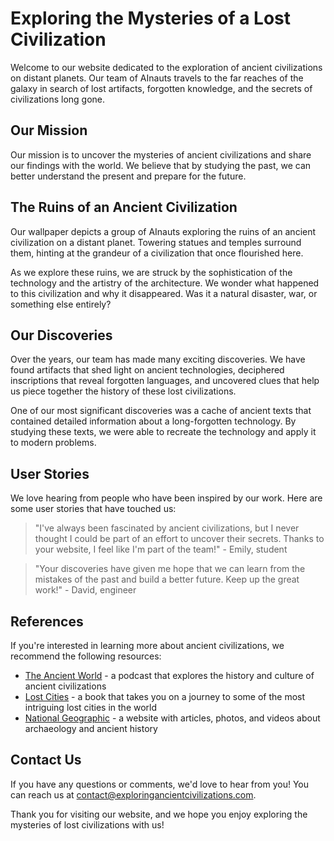 <!--
Write me content for website with wallpaper which alt text is:

"A group of AInauts exploring the ruins of an ancient civilization on a distant planet, with towering statues and temples all around them."

The name/title of the page should not be 1:1 copy of the alt text but rather a real content of the website which is using this wallpaper.

- Use markdown format
- Start with the heading
- The content should look like a real website
- Include real sections like references, contact, user stories, etc. use things relevant to the page purpose.
- Feel free to use structure like headings, bullets, numbering, blockquotes, paragraphs, horizontal lines, etc.
- You can use formatting like bold or _italic_
- You can include UTF-8 emojis
- Links should be only #hash anchors (and you can refer to the document itself)
- Do not include images
-->

<!--font:Montserrat-->

# Exploring the Mysteries of a Lost Civilization

Welcome to our website dedicated to the exploration of ancient civilizations on distant planets. Our team of AInauts travels to the far reaches of the galaxy in search of lost artifacts, forgotten knowledge, and the secrets of civilizations long gone.

## Our Mission

Our mission is to uncover the mysteries of ancient civilizations and share our findings with the world. We believe that by studying the past, we can better understand the present and prepare for the future.

## The Ruins of an Ancient Civilization

Our wallpaper depicts a group of AInauts exploring the ruins of an ancient civilization on a distant planet. Towering statues and temples surround them, hinting at the grandeur of a civilization that once flourished here.

As we explore these ruins, we are struck by the sophistication of the technology and the artistry of the architecture. We wonder what happened to this civilization and why it disappeared. Was it a natural disaster, war, or something else entirely?

## Our Discoveries

Over the years, our team has made many exciting discoveries. We have found artifacts that shed light on ancient technologies, deciphered inscriptions that reveal forgotten languages, and uncovered clues that help us piece together the history of these lost civilizations.

One of our most significant discoveries was a cache of ancient texts that contained detailed information about a long-forgotten technology. By studying these texts, we were able to recreate the technology and apply it to modern problems.

## User Stories

We love hearing from people who have been inspired by our work. Here are some user stories that have touched us:

> "I've always been fascinated by ancient civilizations, but I never thought I could be part of an effort to uncover their secrets. Thanks to your website, I feel like I'm part of the team!" - Emily, student

> "Your discoveries have given me hope that we can learn from the mistakes of the past and build a better future. Keep up the great work!" - David, engineer

## References

If you're interested in learning more about ancient civilizations, we recommend the following resources:

-   [The Ancient World](#) - a podcast that explores the history and culture of ancient civilizations
-   [Lost Cities](#) - a book that takes you on a journey to some of the most intriguing lost cities in the world
-   [National Geographic](#) - a website with articles, photos, and videos about archaeology and ancient history

## Contact Us

If you have any questions or comments, we'd love to hear from you! You can reach us at [contact@exploringancientcivilizations.com](mailto:contact@exploringancientcivilizations.com).

Thank you for visiting our website, and we hope you enjoy exploring the mysteries of lost civilizations with us!
